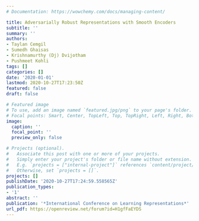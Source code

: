 ```yaml
---
# Documentation: https://wowchemy.com/docs/managing-content/

title: Adversarially Robust Representations with Smooth Encoders
subtitle: ''
summary: ''
authors:
- Taylan Cemgil
- Sumedh Ghaisas
- Krishnamurthy (Dj) Dvijotham
- Pushmeet Kohli
tags: []
categories: []
date: '2020-01-01'
lastmod: 2020-10-27T17:23:50Z
featured: false
draft: false

# Featured image
# To use, add an image named `featured.jpg/png` to your page's folder.
# Focal points: Smart, Center, TopLeft, Top, TopRight, Left, Right, BottomLeft, Bottom, BottomRight.
image:
  caption: ''
  focal_point: ''
  preview_only: false

# Projects (optional).
#   Associate this post with one or more of your projects.
#   Simply enter your project's folder or file name without extension.
#   E.g. `projects = ["internal-project"]` references `content/project/deep-learning/index.md`.
#   Otherwise, set `projects = []`.
projects: []
publishDate: '2020-10-27T17:24:59.558565Z'
publication_types:
- '1'
abstract: ''
publication: '*International Conference on Learning Representations*'
url_pdf: https://openreview.net/forum?id=H1gfFaEYDS
---
```

